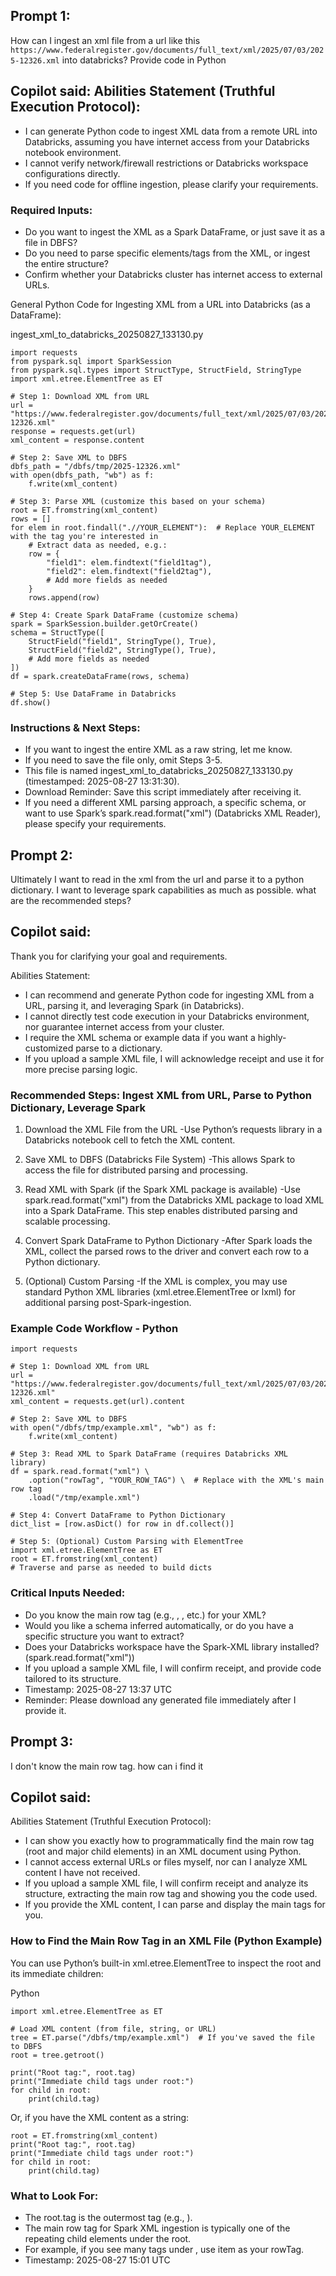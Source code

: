 ## Prompt 1:
How can I ingest an xml file from a url like this `https://www.federalregister.gov/documents/full_text/xml/2025/07/03/2025-12326.xml` into databricks? Provide code in Python

## Copilot said: **Abilities Statement (Truthful Execution Protocol):** 
- I can generate Python code to ingest XML data from a remote URL into Databricks, assuming you have internet access from your Databricks notebook environment.
- I cannot verify network/firewall restrictions or Databricks workspace configurations directly.
- If you need code for offline ingestion, please clarify your requirements.

### Required Inputs:

- Do you want to ingest the XML as a Spark DataFrame, or just save it as a file in DBFS?
- Do you need to parse specific elements/tags from the XML, or ingest the entire structure?
- Confirm whether your Databricks cluster has internet access to external URLs.

General Python Code for Ingesting XML from a URL into Databricks (as a DataFrame):

ingest_xml_to_databricks_20250827_133130.py

```
import requests
from pyspark.sql import SparkSession
from pyspark.sql.types import StructType, StructField, StringType
import xml.etree.ElementTree as ET

# Step 1: Download XML from URL
url = "https://www.federalregister.gov/documents/full_text/xml/2025/07/03/2025-12326.xml"
response = requests.get(url)
xml_content = response.content

# Step 2: Save XML to DBFS
dbfs_path = "/dbfs/tmp/2025-12326.xml"
with open(dbfs_path, "wb") as f:
    f.write(xml_content)

# Step 3: Parse XML (customize this based on your schema)
root = ET.fromstring(xml_content)
rows = []
for elem in root.findall(".//YOUR_ELEMENT"):  # Replace YOUR_ELEMENT with the tag you're interested in
    # Extract data as needed, e.g.:
    row = {
        "field1": elem.findtext("field1tag"),
        "field2": elem.findtext("field2tag"),
        # Add more fields as needed
    }
    rows.append(row)

# Step 4: Create Spark DataFrame (customize schema)
spark = SparkSession.builder.getOrCreate()
schema = StructType([
    StructField("field1", StringType(), True),
    StructField("field2", StringType(), True),
    # Add more fields as needed
])
df = spark.createDataFrame(rows, schema)

# Step 5: Use DataFrame in Databricks
df.show()
```
### Instructions & Next Steps:
- If you want to ingest the entire XML as a raw string, let me know.
- If you need to save the file only, omit Steps 3-5.
- This file is named ingest_xml_to_databricks_20250827_133130.py (timestamped: 2025-08-27 13:31:30).
- Download Reminder: Save this script immediately after receiving it.
- If you need a different XML parsing approach, a specific schema, or want to use Spark’s spark.read.format("xml") (Databricks XML Reader), please specify your requirements.

## Prompt 2: 
Ultimately I want to read in the xml from the url and parse it to a python dictionary. I want to leverage spark capabilities as much as possible. what are the recommended steps?

## Copilot said: 
Thank you for clarifying your goal and requirements.

Abilities Statement:
- I can recommend and generate Python code for ingesting XML from a URL, parsing it, and leveraging Spark (in Databricks).
- I cannot directly test code execution in your Databricks environment, nor guarantee internet access from your cluster.
- I require the XML schema or example data if you want a highly-customized parse to a dictionary.
- If you upload a sample XML file, I will acknowledge receipt and use it for more precise parsing logic.

### Recommended Steps: Ingest XML from URL, Parse to Python Dictionary, Leverage Spark
1. Download the XML File from the URL
   -Use Python’s requests library in a Databricks notebook cell to fetch the XML content.

2. Save XML to DBFS (Databricks File System)
   -This allows Spark to access the file for distributed parsing and processing.

3. Read XML with Spark (if the Spark XML package is available)
   -Use spark.read.format("xml") from the Databricks XML package to load XML into a Spark DataFrame. This step enables distributed parsing and scalable processing.

4. Convert Spark DataFrame to Python Dictionary
   -After Spark loads the XML, collect the parsed rows to the driver and convert each row to a Python dictionary.

5. (Optional) Custom Parsing
   -If the XML is complex, you may use standard Python XML libraries (xml.etree.ElementTree or lxml) for additional parsing post-Spark-ingestion.

### Example Code Workflow - Python
```
import requests

# Step 1: Download XML from URL
url = "https://www.federalregister.gov/documents/full_text/xml/2025/07/03/2025-12326.xml"
xml_content = requests.get(url).content

# Step 2: Save XML to DBFS
with open("/dbfs/tmp/example.xml", "wb") as f:
    f.write(xml_content)

# Step 3: Read XML to Spark DataFrame (requires Databricks XML library)
df = spark.read.format("xml") \
    .option("rowTag", "YOUR_ROW_TAG") \  # Replace with the XML's main row tag
    .load("/tmp/example.xml")

# Step 4: Convert DataFrame to Python Dictionary
dict_list = [row.asDict() for row in df.collect()]

# Step 5: (Optional) Custom Parsing with ElementTree
import xml.etree.ElementTree as ET
root = ET.fromstring(xml_content)
# Traverse and parse as needed to build dicts
```

### Critical Inputs Needed:
- Do you know the main row tag (e.g., <document>, <item>, etc.) for your XML?
- Would you like a schema inferred automatically, or do you have a specific structure you want to extract?
- Does your Databricks workspace have the Spark-XML library installed? (spark.read.format("xml"))
- If you upload a sample XML file, I will confirm receipt, and provide code tailored to its structure.
- Timestamp: 2025-08-27 13:37 UTC
- Reminder: Please download any generated file immediately after I provide it.

## Prompt 3:
I don't know the main row tag. how can i find it

## Copilot said:
Abilities Statement (Truthful Execution Protocol):

- I can show you exactly how to programmatically find the main row tag (root and major child elements) in an XML document using Python.
- I cannot access external URLs or files myself, nor can I analyze XML content I have not received.
- If you upload a sample XML file, I will confirm receipt and analyze its structure, extracting the main row tag and showing you the code used.
- If you provide the XML content, I can parse and display the main tags for you.

### How to Find the Main Row Tag in an XML File (Python Example)
You can use Python’s built-in xml.etree.ElementTree to inspect the root and its immediate children:

Python
```
import xml.etree.ElementTree as ET

# Load XML content (from file, string, or URL)
tree = ET.parse("/dbfs/tmp/example.xml")  # If you've saved the file to DBFS
root = tree.getroot()

print("Root tag:", root.tag)
print("Immediate child tags under root:")
for child in root:
    print(child.tag)
```

Or, if you have the XML content as a string:

```
root = ET.fromstring(xml_content)
print("Root tag:", root.tag)
print("Immediate child tags under root:")
for child in root:
    print(child.tag)
```

### What to Look For:
- The root.tag is the outermost tag (e.g., <document>).
- The main row tag for Spark XML ingestion is typically one of the repeating child elements under the root.
- For example, if you see many <item> tags under <feed>, use item as your rowTag.
- Timestamp: 2025-08-27 15:01 UTC